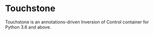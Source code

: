 # Touchstone
Touchstone is an annotations-driven Inversion of Control container for
Python 3.6 and above.
